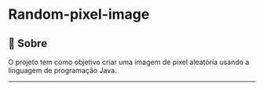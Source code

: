 # Random-pixel-image

## 📌 Sobre

O projeto tem como objetivo criar uma imagem de pixel aleatória usando a linguagem de programação Java.

---
